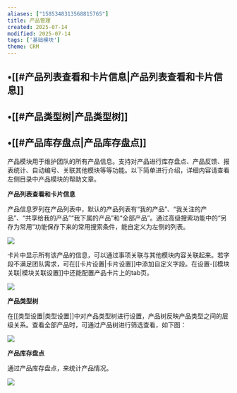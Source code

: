 ```yaml
---
aliases: ["1585348313568815765"]
title: 产品管理
created: 2025-07-14
modified: 2025-07-14
tags: ['基础模块']
theme: CRM
---
```


## •[[#产品列表查看和卡片信息|产品列表查看和卡片信息]]

## •[[#产品类型树|产品类型树]]

## •[[#产品库存盘点|产品库存盘点]]

产品模块用于维护团队的所有产品信息。支持对产品进行库存盘点、产品反馈、报表统计、自动编号、关联其他模块等等功能。以下简单进行介绍，详细内容请查看左侧目录中产品模块的帮助文章。

**产品列表查看和卡片信息**

产品信息罗列在产品列表中，默认的产品列表有“我的产品”、“我关注的产品”、“共享给我的产品”“我下属的产品”和“全部产品”。通过高级搜索功能中的“另存为常用”功能保存下来的常用搜索条件，能自定义为左侧的列表。

![](b828dadc7aba716c3ceeaaf7f63beaeb.jpg)

卡片中显示所有该产品的信息，可以通过事项关联与其他模块内容关联起来。若字段不满足团队需求，可在[[卡片设置|卡片设置]]中添加自定义字段。在设置-[[模块关联|模块关联设置]]中还能配置产品卡片上的tab页。

![](6f1df45d0cfae371b9b3ebe5f74312eb.jpg)

**产品类型树**

在[[类型设置|类型设置]]中对产品类型树进行设置，产品树反映产品类型之间的层级关系。查看全部产品时，可通过产品树进行筛选查看，如下图：

![](209a10aed0c860fd874f2077acb0152f.jpg)

**产品库存盘点**

通过产品库存盘点，来统计产品情况。

![](004c229a8e436bda4c05164457250e6f.jpg)